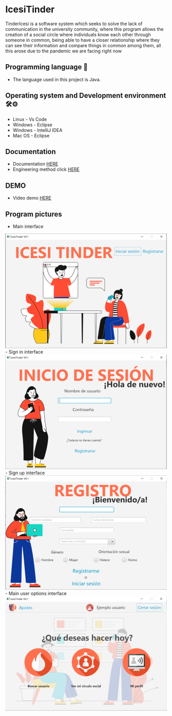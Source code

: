 # IcesiTinder

TinderIcesi is a software system which seeks to solve the lack of communication in the university community, where this program allows the creation of a social circle where individuals know each other through someone in common, being able to have a closer relationship where they can see their information and compare things in common among them, all this arose due to the pandemic we are facing right now

## Programming language 🔧
- The language used in this project is Java. 

## Operating system and Development environment 🛠️⚙️
- Linux - Vs Code
- Windows - Eclipse
- Windows - IntelliJ IDEA
- Mac OS - Eclipse

## Documentation

- Documentation [HERE](/docs/DOCUMENTACION.pdf)
- Engineering method click [HERE](/docs/Metodo_ingenieria.pdf)

## DEMO

- Video demo [HERE](/docs/DEMO.mp4)

## Program pictures

- Main interface 
<img src="src/view/s1.png" width = 600>
- Sign in interface
<img src="src/view/s2.png" width = 600>
- Sign up interface
<img src="src/view/s3.png" width = 600>
- Main user options interface
<img src="src/view/s4.png" width = 600>
